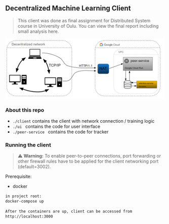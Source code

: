 ## Decentralized Machine Learning Client

> This client was done as final assignment for Distributed System course in University of Oulu. You can view the final report including small analysis here.

![vuokaavio](./network.png)

### About this repo

* ```./client``` contains the client with network connection / training logic
* ```./ui ``` contains the code for user interface
* ```./peer-service ``` contains the code for tracker

### Running the client
> ⚠️ **Warning:** To enable peer-to-peer connections, port forwarding or other firewall rules have to be applied for the client networking port (default=3002).


Prerequisite:
* docker


```
in project root:
docker-compose up

After the containers are up, client can be accessed from http://localhost:3000
```
